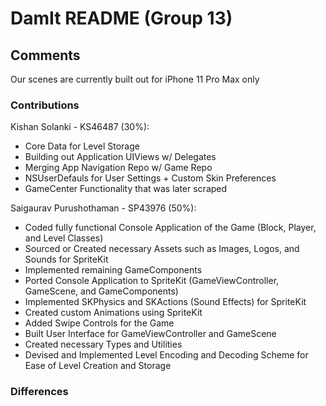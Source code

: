 # DamIt README (Group 13)

## Comments
Our scenes are currently built out for iPhone 11 Pro Max only

### Contributions
Kishan Solanki - KS46487 (30%):
  * Core Data for Level Storage 
  * Building out Application UIViews w/ Delegates
  * Merging App Navigation Repo w/ Game Repo
  * NSUserDefauls for User Settings + Custom Skin Preferences
  * GameCenter Functionality that was later scraped
  
  
Saigaurav Purushothaman - SP43976 (50%):
  * Coded fully functional Console Application of the Game (Block, Player, and Level Classes)
  * Sourced or Created necessary Assets such as Images, Logos, and Sounds for SpriteKit
  * Implemented remaining GameComponents
  * Ported Console Application to SpriteKit (GameViewController, GameScene, and GameComponents)
  * Implemented SKPhysics and SKActions (Sound Effects) for SpriteKit
  * Created custom Animations using SpriteKit
  * Added Swipe Controls for the Game
  * Built User Interface for GameViewController and GameScene
  * Created necessary Types and Utilities
  * Devised and Implemented Level Encoding and Decoding Scheme for Ease of Level Creation and Storage



### Differences 
